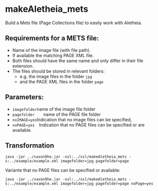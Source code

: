 # makeAletheia_mets

Build a Mets file (Page Collections file) to easily work with Aletheia.

Requirements for a METS file:
------------
- Name of the image file (with file path).
- If available the matching PAGE XML file.
- Both files should have the same name and only differ in their file extension.
- The files should be stored in relevant folders:
  -   e.g. the image files in the folder ``jpg``
  -   and the PAGE XML files in the folder ``page``


Parameters:
-------------
- ``imagefolder``name of the image file folder
- ``pagefolder    ``name of the PAGE file folder
- ``noIMAGE=yes``Indication that no image files can be specified, 
- ``noPAGE=yes  ``Indication that no PAGE files can be specified or are available.

Transformation
-------------------------------

``java -jar ../saxon9he.jar -xsl:../xsl/makeAletheia_mets -s:../example/example.xml imagefolder=jpg pagefolder=page``

Variante that no PAGE files can be specified or available:

``java -jar ../saxon9he.jar -xsl:../xsl/makeAletheia_mets -s:../example/example.xml imagefolder=jpg pagefolder=page noPage=yes``
